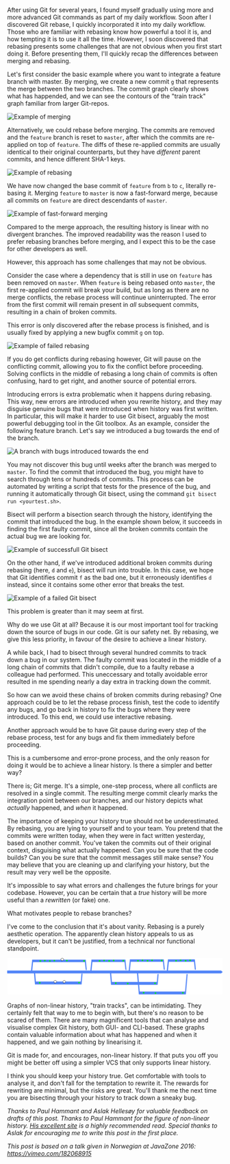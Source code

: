 After using Git for several years, I found myself gradually using more and more advanced Git commands as part of my daily workflow. Soon after I discovered Git rebase, I quickly incorporated it into my daily workflow. Those who are familiar with rebasing know how powerful a tool it is, and how tempting it is to use it all the time. However, I soon discovered that rebasing presents some challenges that are not obvious when you first start doing it. Before presenting them, I'll quickly recap the differences between merging and rebasing.

Let's first consider the basic example where you want to integrate a feature branch with master. By merging, we create a new commit `g` that represents the merge between the two branches. The commit graph clearly shows what has happended, and we can see the contours of the "train track" graph familiar from larger Git-repos.

![Example of merging](merge.gif)

Alternatively, we could rebase before merging. The commits are removed and the `feature` branch is reset to `master`, after which the commits are re-applied on top of `feature`. The diffs of these re-applied commits are usually identical to their original counterparts, but they have *different* parent commits, and hence different SHA-1 keys.

![Example of rebasing](rebase.gif)

We have now changed the base commit of `feature` from `b` to `c`, literally re-basing it.
Merging `feature` to `master` is now a fast-forward merge, because all commits on `feature` are direct descendants of `master`.

![Example of fast-forward merging](rebase-ff.gif)

Compared to the merge approach, the resulting history is linear with no divergent branches. The improved readability was the reason I used to prefer rebasing branches before merging, and I expect this to be the case for other developers as well.

However, this approach has some challenges that may not be obvious.

Consider the case where a dependency that is still in use on `feature` has been removed on `master`. When `feature` is being rebased onto `master`, the first re-applied commit will break your build, but as long as there are no merge conflicts, the rebase process will continue uninterrupted. The error from the first commit will remain present in *all* subsequent commits, resulting in a chain of broken commits.

This error is only discovered after the rebase process is finished, and is usually fixed by applying a new bugfix commit `g` on top.

![Example of failed rebasing](rebase-error.gif)

If you do get conflicts during rebasing however, Git will pause on the conflicting commit, allowing you to fix the conflict before proceeding. Solving conflicts in the middle of rebasing a long chain of commits is often confusing, hard to get right, and another source of potential errors.

Introducing errors is extra problematic when it happens during rebasing. This way, new errors are introduced when you rewrite history, and they may disguise genuine bugs that were introduced when history was first written. In particular, this will make it harder to use Git bisect, arguably the most powerful debugging tool in the Git toolbox. As an example, consider the following feature branch. Let's say we introduced a bug towards the end of the branch.

![A branch with bugs introduced towards the end](new-error.png)

You may not discover this bug until weeks after the branch was merged to `master`. To find the commit that introduced the bug, you might have to search through tens or hundreds of commits. This process can be automated by writing a script that tests for the presence of the bug, and running it automatically through Git bisect, using the command `git bisect run <yourtest.sh>`.

Bisect will perform a bisection search through the history, identifying the commit that introduced the bug. In the example shown below, it succeeds in finding the first faulty commit, since all the broken commits contain the actual bug we are looking for.

![Example of successfull Git bisect](bisect-success.gif)

On the other hand, if we've introduced additional broken commits during rebasing (here, `d` and `e`), bisect will run into trouble. In this case, we hope that Git identifies commit `f` as the bad one, but it erroneously identifies `d` instead, since it contains some other error that breaks the test.

![Example of a failed Git bisect](bisect-failure.gif)

This problem is greater than it may seem at first.

Why do we use Git at all? Because it is our most important tool for tracking down the source of bugs in our code. Git is our safety net. By rebasing, we give this less priority, in favour of the desire to achieve a linear history.

A while back, I had to bisect through several hundred commits to track down a bug in our system. The faulty commit was located in the middle of a long chain of commits that didn't compile, due to a faulty rebase a colleague had performed. This uneccessary and totally avoidable error resulted in me spending nearly a day extra in tracking down the commit.

So how can we avoid these chains of broken commits during rebasing?
One approach could be to let the rebase process finish, test the code to identify any bugs, and go back in history to fix the bugs where they were introduced. To this end, we could use interactive rebasing.

Another approach would be to have Git pause during every step of the rebase process, test for any bugs and fix them immediately before proceeding.

This is a cumbersome and error-prone process, and the only reason for doing it would be to achieve a linear history. Is there a simpler and better way?

There is; Git merge. It's a simple, one-step process, where all conflicts are resolved in a single commit. The resulting merge commit clearly marks the integration point between our branches, and our history depicts what _actually_ happened, and _when_ it happened.

The importance of keeping your history true should not be underestimated. By rebasing, you are lying to yourself and to your team. You pretend that the commits were written today, when they were in fact written yesterday, based on another commit. You've taken the commits out of their original context, disguising what actually happened. Can you be sure that the code builds? Can you be sure that the commit messages still make sense? You may believe that you are cleaning up and clarifying your history, but the result may very well be the opposite.

It's impossible to say what errors and challenges the future brings for your codebase. However, you can be certain that a *true* history will be more useful than a *rewritten* (or fake) one.

What motivates people to rebase branches?

I've come to the conclusion that it's about vanity. Rebasing is a purely aesthetic operation. The apparently clean history appeals to us as developers, but it can't be justified, from a technical nor functional standpoint.

![Non-linear history. Figure from Paul Hammant](commit-graph.png)

Graphs of non-linear history, "train tracks", can be intimidating. They certainly felt that way to me to begin with, but there's no reason to be scared of them. There are many magnificent tools that can analyse and visualise complex Git history, both GUI- and CLI-based. These graphs contain valuable information about what has happened and when it happened, and we gain nothing by linearising it.

Git is made for, and encourages, non-linear history. If that puts you off you might be better off using a simpler VCS that only supports linear history.

I think you should keep your history true. Get comfortable with tools to analyse it, and don't fall for the temptation to rewrite it. The rewards for rewriting are minimal, but the risks are great. You'll thank me the next time you are bisecting through your history to track down a sneaky bug.

_Thanks to Paul Hammant and Aslak Hellesøy for valuable feedback on drafts of this post. Thanks to Paul Hammant for the figure of non-linear history. [His excellent site](https://trunkbaseddevelopment.com/short-lived-feature-branches/) is a highly recommended read. Special thanks to Aslak for encouraging me to write this post in the first place._

_This post is based on a talk given in Norwegian at JavaZone 2016: https://vimeo.com/182068915_
